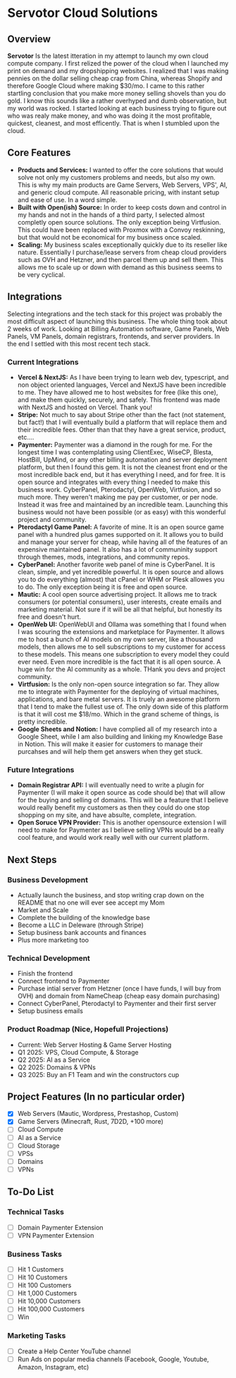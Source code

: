 # Servotor Cloud Solutions

## Overview

**Servotor** Is the latest itteration in my attempt to launch my own cloud compute company. I first relized the power of the cloud when I launched my print on demand and my dropshipping websites. I realized that I was making pennies on the dollar selling cheap crap from China, whereas Shopify and therefore Google Cloud where making $30/mo. I came to this rather startling conclusion that you make more money selling shovels than you do gold. I know this sounds like a rather overhyped and dumb observation, but my world was rocked. I started looking at each business trying to figure out who was realy make money, and who was doing it the most profitable, quickest, cleanest, and most efficently. That is when I stumbled upon the cloud. 

## Core Features

- **Products and Services:** I wanted to offer the core solutions that would solve not only my customers problems and needs, but also my own. This is why my main products are Game Servers, Web Servers, VPS', AI, and generic cloud compute. All reasonable pricing, with instant setup and ease of use. In a word simple.
- **Built with Open(ish) Source:** In order to keep costs down and control in my hands and not in the hands of a third party, I selected almost completly open source solutions. The only exception being Virtfusion. This could have been replaced with Proxmox with a Convoy reskinning, but that would not be economical for my business once scaled.
- **Scaling:** My business scales exceptionally quickly due to its reseller like nature. Essentially I purchase/lease servers from cheap cloud providers such as OVH and Hetzner, and then parcel them up and sell them. This allows me to scale up or down with demand as this business seems to be very cyclical.

## Integrations

Selecting integrations and the tech stack for this project was probably the most difficult aspect of launching this business. The whole thing took about 2 weeks of work. Looking at Billing Automation software, Game Panels, Web Panels, VM Panels, domain registrars, frontends, and server providers. In the end I settled with this most recent tech stack.

### Current Integrations

- **Vercel & NextJS:** As I have been trying to learn web dev, typescript, and non object oriented languages, Vercel and NextJS have been incredible to me. They have allowed me to host websites for free (like this one), and make them quickly, securely, and safely. This frontend was made with NextJS and hosted on Vercel. Thank you!
- **Stripe:** Not much to say about Stripe other than the fact (not statement, but fact!) that I will eventually build a platform that will replace them and their incredible fees. Other than that they have a great service, product, etc....
- **Paymenter:** Paymenter was a diamond in the rough for me. For the longest time I was contemplating using ClientExec, WiseCP, Blesta, HostBill, UpMind, or any other billing automation and server deployment platform, but then I found this gem. It is not the cleanest front end or the most incredible back end, but it has everything I need, and for free. It is open source and integrates with every thing I needed to make this business work. CyberPanel, Pterodactyl, OpenWeb, Virtfusion, and so much more. They weren't making me pay per customer, or per node. Instead it was free and maintained by an incredible team. Launching this business would not have been possible (or as easy) with this wonderful project and community.
- **Pterodactyl Game Panel:** A favorite of mine. It is an open source game panel with a hundred plus games supported on it. It allows you to build and manage your server for cheap, while having all of the features of an expensive maintained panel. It also has a lot of communinity support through themes, mods, integrations, and community repos.
- **CyberPanel:** Another favorite web panel of mine is CyberPanel. It is clean, simple, and yet incredible powerful. It is open source and allows you to do everything (almost) that cPanel or WHM or Plesk allowes you to do. The only exception being it is free and open source.
- **Mautic:** A cool open source advertising project. It allows me to track consumers (or potential consumers), user interests, create emails and marketing material. Not sure if it will be all that helpful, but honestly its free and doesn't hurt.
- **OpenWeb UI:** OpenWebUI and Ollama was something that I found when I was scouring the extensions and marketplace for Paymenter. It allows me to host a bunch of AI models on my own server, like a thousand models, then allows me to sell subscriptions to my customer for access to these models. This means one subscription to every model they could ever need. Even more incredible is the fact that it is all open source. A huge win for the AI community as a whole. THank you devs and project community.
- **Virtfusion:** Is the only non-open source integration so far. They allow me to integrate with Paymenter for the deploying of virtual machines, applications, and bare metal servers. It is truely an awesome platform that I tend to make the fullest use of. The only down side of this platform is that it will cost me $18/mo. Which in the grand scheme of things, is pretty incredible.
- **Google Sheets and Notion:** I have complied all of my research into a Google Sheet, while I am also building and linking my Knowledge Base in Notion. This will make it easier for customers to manage their purcahses and will help them get answers when they get stuck.

### Future Integrations

- **Domain Registrar API:** I will eventually need to write a plugin for Paymenter (I will make it open source as code should be) that will allow for the buying and selling of domains. This will be a feature that I believe would really benefit my customers as then they could do one stop shopping on my site, and have absulte, complete, integration.
- **Open Soruce VPN Provider:** This is another opensource extension I will need to make for Paymenter as I believe selling VPNs would be a really cool feature, and would work really well with our current platform. 

## Next Steps

### Business Development

- Actually launch the business, and stop writing crap down on the README that no one will ever see accept my Mom
- Market and Scale
- Complete the building of the knowledge base
- Become a LLC in Deleware (through Stripe)
- Setup business bank accounts and finances
- Plus more marketing too

### Technical Development

- Finish the frontend
- Connect frontend to Paymenter
- Purchase intial server from Hetzner (once I have funds, I will buy from OVH) and domain from NameCheap (cheap easy domain purchasing)
- Connect CyberPanel, Pterodactyl to Paymenter and their first server
- Setup business emails

### Product Roadmap (Nice, Hopefull Projections)

- Current: Web Server Hosting & Game Server Hosting
- Q1 2025: VPS, Cloud Compute, & Storage
- Q2 2025: AI as a Service
- Q2 2025: Domains & VPNs
- Q3 2025: Buy an F1 Team and win the constructors cup

## Project Features (In no particular order)

- [x] Web Servers (Mautic, Wordpress, Prestashop, Custom) 
- [x] Game Servers (Minecraft, Rust, 7D2D, +100 more)
- [ ] Cloud Compute
- [ ] AI as a Service
- [ ] Cloud Storage
- [ ] VPSs
- [ ] Domains
- [ ] VPNs

## To-Do List

### Technical Tasks

- [ ] Domain Paymenter Extension
- [ ] VPN Paymenter Extension

### Business Tasks

- [ ] Hit 1 Customers
- [ ] Hit 10 Customers
- [ ] Hit 100 Customers
- [ ] Hit 1,000 Customers
- [ ] Hit 10,000 Customers
- [ ] Hit 100,000 Customers
- [ ] Win

### Marketing Tasks

- [ ] Create a Help Center YouTube channel
- [ ] Run Ads on popular media channels (Facebook, Google, Youtube, Amazon, Instagram, etc)